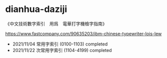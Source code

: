 # dianhua-daziji

《中文技術數字索引　用爲　電華打字機檢字指南》

https://www.fastcompany.com/90635203/ibm-chinese-typewriter-lois-lew

* 2021/11/04 常用字索引 (0100-1103) completed
* 2021/11/22 次常用字索引 (1104-4199) completed
